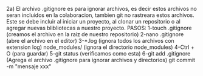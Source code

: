 2a) El archivo .gitignore es para ignorar archivos, es decir estos archivos no seran incluidos en la colaboracion, 
tambien git no rastreara estos archivos.
    Este se debe incluir al iniciar un proyecto, al clonar un repositorio o al agregar nuevas blibliotecas a nuestro proyecto.
    PASOS:
1-touch .gitignore        (creamos el archivo en la raiz de nuestro repositorio)
2-nano .gitignore         (abre el archivo en el editor)
3-*.log                   (ignora todos los archivos con extension log)
  node_modules/           (ignora el directorio node_modules)
4-Ctrl + O                (para guardar)
5-git status              (verificamos como esta)
6-git add .gitignore      (Agrega el archivo .gitignore para ignorar archivos y directorios)
  git commit -m "mensaje xxx"
